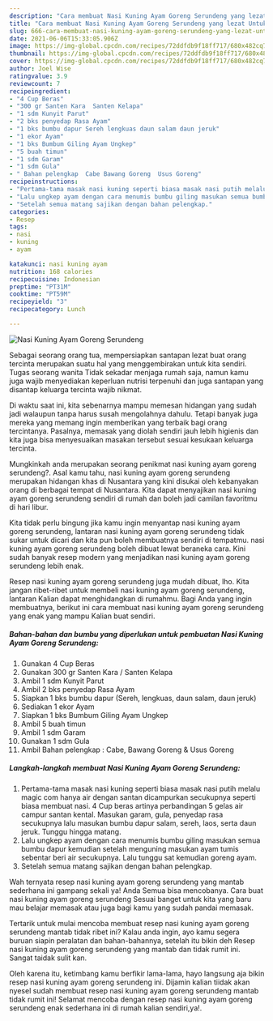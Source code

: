 ```yaml
---
description: "Cara membuat Nasi Kuning Ayam Goreng Serundeng yang lezat Untuk Jualan"
title: "Cara membuat Nasi Kuning Ayam Goreng Serundeng yang lezat Untuk Jualan"
slug: 666-cara-membuat-nasi-kuning-ayam-goreng-serundeng-yang-lezat-untuk-jualan
date: 2021-06-06T15:33:05.906Z
image: https://img-global.cpcdn.com/recipes/72ddfdb9f18ff717/680x482cq70/nasi-kuning-ayam-goreng-serundeng-foto-resep-utama.jpg
thumbnail: https://img-global.cpcdn.com/recipes/72ddfdb9f18ff717/680x482cq70/nasi-kuning-ayam-goreng-serundeng-foto-resep-utama.jpg
cover: https://img-global.cpcdn.com/recipes/72ddfdb9f18ff717/680x482cq70/nasi-kuning-ayam-goreng-serundeng-foto-resep-utama.jpg
author: Joel Wise
ratingvalue: 3.9
reviewcount: 7
recipeingredient:
- "4 Cup Beras"
- "300 gr Santen Kara  Santen Kelapa"
- "1 sdm Kunyit Parut"
- "2 bks penyedap Rasa Ayam"
- "1 bks bumbu dapur Sereh lengkuas daun salam daun jeruk"
- "1 ekor Ayam"
- "1 bks Bumbum Giling Ayam Ungkep"
- "5 buah timun"
- "1 sdm Garam"
- "1 sdm Gula"
- " Bahan pelengkap  Cabe Bawang Goreng  Usus Goreng"
recipeinstructions:
- "Pertama-tama masak nasi kuning seperti biasa masak nasi putih melalu magic com hanya air dengan santan dicampurkan secukupnya seperti biasa membuat nasi. 4 Cup beras artinya perbandingan 5 gelas air campur santan kental. Masukan garam, gula, penyedap rasa secukupnya lalu masukan bumbu dapur salam, sereh, laos, serta daun jeruk. Tunggu hingga matang."
- "Lalu ungkep ayam dengan cara menumis bumbu giling masukan semua bumbu dapur kemudian setelah menguning masukan ayam tumis sebentar beri air secukupnya. Lalu tunggu sat kemudian goreng ayam."
- "Setelah semua matang sajikan dengan bahan pelengkap."
categories:
- Resep
tags:
- nasi
- kuning
- ayam

katakunci: nasi kuning ayam 
nutrition: 168 calories
recipecuisine: Indonesian
preptime: "PT31M"
cooktime: "PT59M"
recipeyield: "3"
recipecategory: Lunch

---
```



![Nasi Kuning Ayam Goreng Serundeng](https://img-global.cpcdn.com/recipes/72ddfdb9f18ff717/680x482cq70/nasi-kuning-ayam-goreng-serundeng-foto-resep-utama.jpg)

Sebagai seorang orang tua, mempersiapkan santapan lezat buat orang tercinta merupakan suatu hal yang menggembirakan untuk kita sendiri. Tugas seorang  wanita Tidak sekadar menjaga rumah saja, namun kamu juga wajib menyediakan keperluan nutrisi terpenuhi dan juga santapan yang disantap keluarga tercinta wajib nikmat.

Di waktu  saat ini, kita sebenarnya mampu memesan hidangan yang sudah jadi walaupun tanpa harus susah mengolahnya dahulu. Tetapi banyak juga mereka yang memang ingin memberikan yang terbaik bagi orang tercintanya. Pasalnya, memasak yang diolah sendiri jauh lebih higienis dan kita juga bisa menyesuaikan masakan tersebut sesuai kesukaan keluarga tercinta. 



Mungkinkah anda merupakan seorang penikmat nasi kuning ayam goreng serundeng?. Asal kamu tahu, nasi kuning ayam goreng serundeng merupakan hidangan khas di Nusantara yang kini disukai oleh kebanyakan orang di berbagai tempat di Nusantara. Kita dapat menyajikan nasi kuning ayam goreng serundeng sendiri di rumah dan boleh jadi camilan favoritmu di hari libur.

Kita tidak perlu bingung jika kamu ingin menyantap nasi kuning ayam goreng serundeng, lantaran nasi kuning ayam goreng serundeng tidak sukar untuk dicari dan kita pun boleh membuatnya sendiri di tempatmu. nasi kuning ayam goreng serundeng boleh dibuat lewat beraneka cara. Kini sudah banyak resep modern yang menjadikan nasi kuning ayam goreng serundeng lebih enak.

Resep nasi kuning ayam goreng serundeng juga mudah dibuat, lho. Kita jangan ribet-ribet untuk membeli nasi kuning ayam goreng serundeng, lantaran Kalian dapat menghidangkan di rumahmu. Bagi Anda yang ingin membuatnya, berikut ini cara membuat nasi kuning ayam goreng serundeng yang enak yang mampu Kalian buat sendiri.

<!--inarticleads1-->

##### Bahan-bahan dan bumbu yang diperlukan untuk pembuatan Nasi Kuning Ayam Goreng Serundeng:

1. Gunakan 4 Cup Beras
1. Gunakan 300 gr Santen Kara / Santen Kelapa
1. Ambil 1 sdm Kunyit Parut
1. Ambil 2 bks penyedap Rasa Ayam
1. Siapkan 1 bks bumbu dapur (Sereh, lengkuas, daun salam, daun jeruk)
1. Sediakan 1 ekor Ayam
1. Siapkan 1 bks Bumbum Giling Ayam Ungkep
1. Ambil 5 buah timun
1. Ambil 1 sdm Garam
1. Gunakan 1 sdm Gula
1. Ambil  Bahan pelengkap : Cabe, Bawang Goreng &amp; Usus Goreng




<!--inarticleads2-->

##### Langkah-langkah membuat Nasi Kuning Ayam Goreng Serundeng:

1. Pertama-tama masak nasi kuning seperti biasa masak nasi putih melalu magic com hanya air dengan santan dicampurkan secukupnya seperti biasa membuat nasi. 4 Cup beras artinya perbandingan 5 gelas air campur santan kental. Masukan garam, gula, penyedap rasa secukupnya lalu masukan bumbu dapur salam, sereh, laos, serta daun jeruk. Tunggu hingga matang.
1. Lalu ungkep ayam dengan cara menumis bumbu giling masukan semua bumbu dapur kemudian setelah menguning masukan ayam tumis sebentar beri air secukupnya. Lalu tunggu sat kemudian goreng ayam.
1. Setelah semua matang sajikan dengan bahan pelengkap.




Wah ternyata resep nasi kuning ayam goreng serundeng yang mantab sederhana ini gampang sekali ya! Anda Semua bisa mencobanya. Cara buat nasi kuning ayam goreng serundeng Sesuai banget untuk kita yang baru mau belajar memasak atau juga bagi kamu yang sudah pandai memasak.

Tertarik untuk mulai mencoba membuat resep nasi kuning ayam goreng serundeng mantab tidak ribet ini? Kalau anda ingin, ayo kamu segera buruan siapin peralatan dan bahan-bahannya, setelah itu bikin deh Resep nasi kuning ayam goreng serundeng yang mantab dan tidak rumit ini. Sangat taidak sulit kan. 

Oleh karena itu, ketimbang kamu berfikir lama-lama, hayo langsung aja bikin resep nasi kuning ayam goreng serundeng ini. Dijamin kalian tiidak akan nyesel sudah membuat resep nasi kuning ayam goreng serundeng mantab tidak rumit ini! Selamat mencoba dengan resep nasi kuning ayam goreng serundeng enak sederhana ini di rumah kalian sendiri,ya!.

